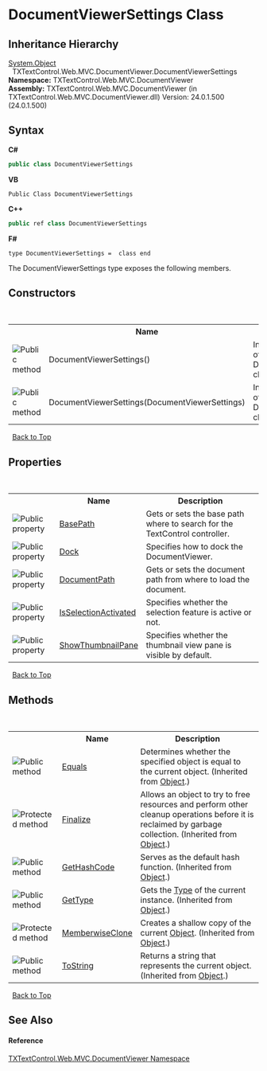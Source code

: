 # DocumentViewerSettings Class
 


## Inheritance Hierarchy
<a href="http://msdn2.microsoft.com/en-us/library/e5kfa45b" target="_blank">System.Object</a><br />&nbsp;&nbsp;TXTextControl.Web.MVC.DocumentViewer.DocumentViewerSettings<br />
**Namespace:**&nbsp;TXTextControl.Web.MVC.DocumentViewer<br />**Assembly:**&nbsp;TXTextControl.Web.MVC.DocumentViewer (in TXTextControl.Web.MVC.DocumentViewer.dll) Version: 24.0.1.500 (24.0.1.500)

## Syntax

**C#**<br />
``` C#
public class DocumentViewerSettings
```

**VB**<br />
``` VB
Public Class DocumentViewerSettings
```

**C++**<br />
``` C++
public ref class DocumentViewerSettings
```

**F#**<br />
``` F#
type DocumentViewerSettings =  class end
```

The DocumentViewerSettings type exposes the following members.


## Constructors
&nbsp;<table><tr><th></th><th>Name</th><th>Description</th></tr><tr><td>![Public method](media/pubmethod.gif "Public method")</td><td>DocumentViewerSettings()</td><td>
Initializes a new instance of the DocumentViewerSettings class</td></tr><tr><td>![Public method](media/pubmethod.gif "Public method")</td><td>DocumentViewerSettings(DocumentViewerSettings)</td><td>
Initializes a new instance of the DocumentViewerSettings class</td></tr></table>&nbsp;
<a href="#documentviewersettings-class">Back to Top</a>

## Properties
&nbsp;<table><tr><th></th><th>Name</th><th>Description</th></tr><tr><td>![Public property](media/pubproperty.gif "Public property")</td><td><a href="26ded69e-7789-1e72-5516-608f2476b2a9">BasePath</a></td><td>
Gets or sets the base path where to search for the TextControl controller.</td></tr><tr><td>![Public property](media/pubproperty.gif "Public property")</td><td><a href="7d29d594-0020-0880-6cce-3aa2a3d7094e">Dock</a></td><td>
Specifies how to dock the DocumentViewer.</td></tr><tr><td>![Public property](media/pubproperty.gif "Public property")</td><td><a href="1e40510c-9eff-5839-30f4-39666662309a">DocumentPath</a></td><td>
Gets or sets the document path from where to load the document.</td></tr><tr><td>![Public property](media/pubproperty.gif "Public property")</td><td><a href="07b4ad3e-a48e-95f7-9457-50fab57f607d">IsSelectionActivated</a></td><td>
Specifies whether the selection feature is active or not.</td></tr><tr><td>![Public property](media/pubproperty.gif "Public property")</td><td><a href="a8b7a4d1-062a-e6c5-8280-7c6f33979b77">ShowThumbnailPane</a></td><td>
Specifies whether the thumbnail view pane is visible by default.</td></tr></table>&nbsp;
<a href="#documentviewersettings-class">Back to Top</a>

## Methods
&nbsp;<table><tr><th></th><th>Name</th><th>Description</th></tr><tr><td>![Public method](media/pubmethod.gif "Public method")</td><td><a href="http://msdn2.microsoft.com/en-us/library/bsc2ak47" target="_blank">Equals</a></td><td>
Determines whether the specified object is equal to the current object.
 (Inherited from <a href="http://msdn2.microsoft.com/en-us/library/e5kfa45b" target="_blank">Object</a>.)</td></tr><tr><td>![Protected method](media/protmethod.gif "Protected method")</td><td><a href="http://msdn2.microsoft.com/en-us/library/4k87zsw7" target="_blank">Finalize</a></td><td>
Allows an object to try to free resources and perform other cleanup operations before it is reclaimed by garbage collection.
 (Inherited from <a href="http://msdn2.microsoft.com/en-us/library/e5kfa45b" target="_blank">Object</a>.)</td></tr><tr><td>![Public method](media/pubmethod.gif "Public method")</td><td><a href="http://msdn2.microsoft.com/en-us/library/zdee4b3y" target="_blank">GetHashCode</a></td><td>
Serves as the default hash function.
 (Inherited from <a href="http://msdn2.microsoft.com/en-us/library/e5kfa45b" target="_blank">Object</a>.)</td></tr><tr><td>![Public method](media/pubmethod.gif "Public method")</td><td><a href="http://msdn2.microsoft.com/en-us/library/dfwy45w9" target="_blank">GetType</a></td><td>
Gets the <a href="http://msdn2.microsoft.com/en-us/library/42892f65" target="_blank">Type</a> of the current instance.
 (Inherited from <a href="http://msdn2.microsoft.com/en-us/library/e5kfa45b" target="_blank">Object</a>.)</td></tr><tr><td>![Protected method](media/protmethod.gif "Protected method")</td><td><a href="http://msdn2.microsoft.com/en-us/library/57ctke0a" target="_blank">MemberwiseClone</a></td><td>
Creates a shallow copy of the current <a href="http://msdn2.microsoft.com/en-us/library/e5kfa45b" target="_blank">Object</a>.
 (Inherited from <a href="http://msdn2.microsoft.com/en-us/library/e5kfa45b" target="_blank">Object</a>.)</td></tr><tr><td>![Public method](media/pubmethod.gif "Public method")</td><td><a href="http://msdn2.microsoft.com/en-us/library/7bxwbwt2" target="_blank">ToString</a></td><td>
Returns a string that represents the current object.
 (Inherited from <a href="http://msdn2.microsoft.com/en-us/library/e5kfa45b" target="_blank">Object</a>.)</td></tr></table>&nbsp;
<a href="#documentviewersettings-class">Back to Top</a>

## See Also


#### Reference
<a href="c03e00cd-e5cb-0263-89a5-d3d19b314bf7">TXTextControl.Web.MVC.DocumentViewer Namespace</a><br />
